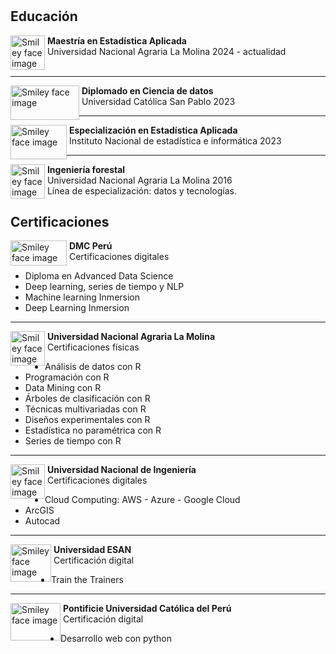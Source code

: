 #
## **Educación** 

<p>
    <img src="https://upload.wikimedia.org/wikipedia/commons/a/a9/Unalm_logo.png" alt="Smiley face image"
      style="float:left; width:55px; height:55px;">
  </a>
  <span style="vertical-align:bottom">
    &nbsp;<strong>Maestría en Estadística Aplicada</strong><br>
    &nbsp;Universidad Nacional Agraria La Molina  2024 - actualidad<br>
    &nbsp;
  </span>
</p>

<hr size="30">
<p>
    <img src="https://tusdecisionestehacengrande.ucsp.edu.pe/img/logo-ucsp.png" alt="Smiley face image"
      style="float:left; width:110px; height:55px;">
  </a>
  <span style="vertical-align:bottom">
    &nbsp;<strong>Diplomado en  Ciencia de datos</strong><br>
    &nbsp;Universidad Católica San Pablo  2023
  </span>
</p>


<hr size="30">
<p>
    <img src="https://upload.wikimedia.org/wikipedia/commons/1/1c/INEI_Logo.jpg" alt="Smiley face image"
      style="float:left; width:90px; height:55px;">
  </a>
  <span style="vertical-align:bottom">
    &nbsp;<strong>Especialización en Estadística Aplicada</strong><br>
    &nbsp;Instituto Nacional de estadística e informática  2023
  </span>
</p>


<hr size="30">

<p>
    <img src="https://upload.wikimedia.org/wikipedia/commons/a/a9/Unalm_logo.png" alt="Smiley face image"
      style="float:left; width:55px; height:55px;">
  </a>
  <span style="vertical-align:bottom">
    &nbsp;<strong>Ingeniería forestal</strong><br>
    &nbsp;Universidad Nacional Agraria La Molina  2016<br>
    &nbsp;Línea de especialización: datos y tecnologías.
  </span>
</p>


## **Certificaciones** 


<p>
  <img src="https://dmc.pe/wp-content/uploads/2021/01/Group-4-1.png" alt="Smiley face image"
    style="float:left; width:90px; height:40px;">
  <span style="vertical-align:bottom">
    &nbsp;<strong>DMC Perú </strong><br>
    &nbsp;Certificaciones digitales
  </span>
</p>

* Diploma en Advanced Data Science
* Deep learning, series de tiempo y NLP
* Machine learning Inmersion
* Deep Learning Inmersion


<hr size="30">


<p>
  <img src="https://upload.wikimedia.org/wikipedia/commons/a/a9/Unalm_logo.png" alt="Smiley face image"
    style="float:left; width:55px; height:55px;">
  <span style="vertical-align:bottom">
    &nbsp;<strong>Universidad Nacional Agraria La Molina</strong><br>
    &nbsp;Certificaciones físicas
  </span>
</p>

* Análisis de datos con R 
* Programación con R 
* Data Mining con R
 * Árboles de clasificación con R 
 * Técnicas multivariadas con R
* Diseños experimentales con R 
 *  Estadística no paramétrica con R
 * Series de tiempo con R


<hr size="30">


<p>
  <img src="https://d1yjjnpx0p53s8.cloudfront.net/styles/logo-thumbnail/s3/102020/universidad_nacional_de_ingenieria.png?4sLEuqGCUITDDVp6g.xe2HyZoNusQjDi&itok=_BI1xjnI" alt="Smiley face image"
    style="float:left; width:55px; height:55px;">
  <span style="vertical-align:bottom">
    &nbsp;<strong>Universidad Nacional de Ingeniería</strong><br>
    &nbsp;Certificaciones digitales
  </span>
</p>

* Cloud Computing: AWS - Azure - Google Cloud
* ArcGIS 
* Autocad 


<hr size="30">

<p>
  <img src="https://cdn.worldvectorlogo.com/logos/universidad-esan.svg" alt="Smiley face image"
    style="float:left; width:65px; height:60px;">
  <span style="vertical-align:bottom">
    &nbsp;<strong>Universidad ESAN</strong><br>
    &nbsp;Certificación digital
  </span>
</p>

* Train the Trainers

<hr size="30">

<p>
  <img src="https://uploads-ssl.webflow.com/61bceaebf406fb1dd5db2dd0/625f3d4b7fe767a55bbd8995_Logo%20PUCP-poster-00001.jpg" alt="Smiley face image"
    style="float:left; width:80px; height:60px;">
  <span style="vertical-align:bottom">
    &nbsp;<strong>Pontificie Universidad Católica del Perú</strong><br>
    &nbsp;Certificación digital
  </span>
</p>

* Desarrollo web con python

<br>
